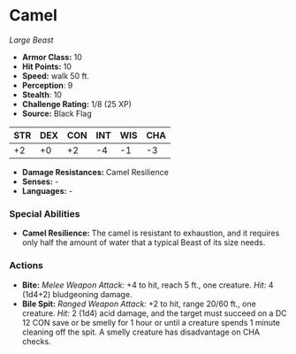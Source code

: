 # Camel

*Large* *Beast*

- **Armor Class:** 10
- **Hit Points:** 10 
- **Speed:** walk 50 ft.
- **Perception**: 9
- **Stealth**: 10
- **Challenge Rating:** 1/8 (25 XP)
- **Source:** Black Flag

| STR | DEX | CON | INT | WIS | CHA |
| --- | --- | --- | --- | --- | --- |
| +2 | +0 | +2 | -4 | -1 | -3 |

- **Damage Resistances:** Camel Resilience
- **Senses:** -
- **Languages:** -

### Special Abilities

- **Camel Resilience:** The camel is resistant to exhaustion, and it requires only half the amount of water that a typical Beast of its size needs.

### Actions

- **Bite:** _Melee Weapon Attack:_ +4 to hit, reach 5 ft., one creature. _Hit:_ 4 (1d4+2) bludgeoning damage.
- **Bile Spit:** _Ranged Weapon Attack:_ +2 to hit, range 20/60 ft., one creature. _Hit:_ 2 (1d4) acid damage, and the target must succeed on a DC 12 CON save or be smelly for 1 hour or until a creature spends 1 minute cleaning off the spit. A smelly creature has disadvantage on CHA checks.
